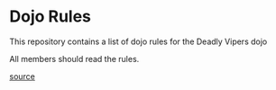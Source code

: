 Dojo Rules
==========

This repository contains a list of dojo rules for the Deadly Vipers dojo

All members should read the rules.

[source](https://github.com/deadlyvipers)
